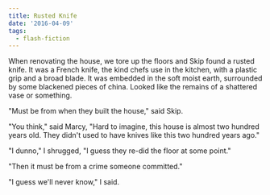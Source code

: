 ```yaml
---
title: Rusted Knife
date: '2016-04-09'
tags:
  - flash-fiction
---
```


When renovating the house, we tore up the floors and Skip found a rusted knife.
It was a French knife, the kind chefs use in the kitchen, with a plastic grip
and a broad blade. It was embedded in the soft moist earth, surrounded by some
blackened pieces of china. Looked like the remains of a shattered vase or
something.

<!-- truncate -->

"Must be from when they built the house," said Skip.

"You think," said Marcy, "Hard to imagine, this house is almost two hundred
years old. They didn't used to have knives like this two hundred years ago."

"I dunno," I shrugged, "I guess they re-did the floor at some point."

"Then it must be from a crime someone committed."

"I guess we'll never know," I said.
